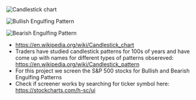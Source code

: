 
![Candlestick chart](https://upload.wikimedia.org/wikipedia/commons/thumb/e/ea/Candlestick_chart_scheme_03-en.svg/2560px-Candlestick_chart_scheme_03-en.svg.png "Candlestick Chart Scheme")


![Bullish Engulfing Pattern](https://a.c-dn.net/b/46W2Ln/trading-the-bullish-engulfing-candle_body_2candlebulishengulfing.png.full.png "Bullish Engulfing Pattern Diagram")

![Bearish Engulfing Pattern](https://a.c-dn.net/b/0MqC8X/trading-the-bearish-engulfing-candle_body_Bearishengulfingpatternexplained.png.full.png "Bearish Engulfing Pattern Diagram")

* https://en.wikipedia.org/wiki/Candlestick_chart
* Traders have studied candlestick patterns for 100s of years and have come up with names for different types of patterns obsereved: https://en.wikipedia.org/wiki/Candlestick_pattern
* For this project we screen the S&P 500 stocks for Bullish and Bearish Engulfing Patterns
* Check if screener works by searching for ticker symbol here: https://stockcharts.com/h-sc/ui
